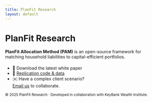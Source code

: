 ```yaml
---
title: PlanFit Research
layout: default
---
```


# PlanFit Research

**PlanFit Allocation Method (PAM)** is an open-source framework for
matching household liabilities to capital-efficient portfolios.

<div style="margin-top:1.2rem;">

- 📄 Download the latest white paper  
- 💾 [Replication code & data](https://github.com/PlanFit-Research)  
- ✉️ Have a complex client scenario?  
  [Email us](mailto:research@planfit.org) to collaborate.

</div>

<small>© 2025 PlanFit Research · Developed in collaboration with KeyBank Wealth Institute.</small>
